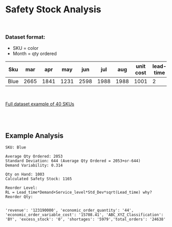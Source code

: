 # Safety Stock Analysis

<br>

### Dataset format:
- SKU = color
- Month = qty ordered

Sku | mar | apr | may | jun | jul | aug | unit cost | lead-time | retail_price | qty_on_hand | backlog
--- | --- | --- | --- | --- | --- | --- | --- | --- | --- | --- | ---
Blue | 2665 | 1841 | 1231 | 2598 | 1988 | 1988 | 1001 | 2 | 5000 | 1003 | 10

<br>

[Full dataset example of 40 SKUs](https://github.com/KevinFasusi/supplychainpy/blob/master/supplychainpy/sample_data/complete_dataset_small.csv)

<br>
<br>

## Example Analysis
```
SKU: Blue

Average Qty Ordered: 2053
Standard Deviation: 644 (Average Qty Ordered = 2053+or-644)
Demand Variability: 0.314

Qty on Hand: 1003
Calculated Safety Stock: 1165

Reorder Level: 
RL = Lead_time*Demand+Service_level*Std_Dev*sqrt(Lead_time) why?
Reorder Qty: 


'revenue': '123190000', 'economic_order_quantity': '44', 'economic_order_variable_cost': '15708.41', 'ABC_XYZ_Classification': 'BY', 'excess_stock': '0', 'shortages': '5979','total_orders': '24638'
```

<br>


```

```
